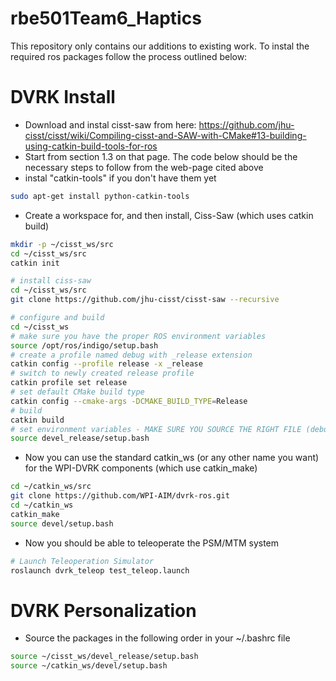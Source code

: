 rbe501Team6_Haptics
====================
This repository only contains our additions to existing work. To instal the required ros packages follow the process outlined below:


# DVRK Install 
* Download and instal cisst-saw from here: https://github.com/jhu-cisst/cisst/wiki/Compiling-cisst-and-SAW-with-CMake#13-building-using-catkin-build-tools-for-ros
* Start from section 1.3 on that page. The code below should be the necessary steps to follow from the web-page cited above
* instal "catkin-tools" if you don't have them yet
```sh
sudo apt-get install python-catkin-tools
```

* Create a workspace for, and then install, Ciss-Saw (which uses catkin build)
```sh
mkdir -p ~/cisst_ws/src
cd ~/cisst_ws/src
catkin init

# install ciss-saw
cd ~/cisst_ws/src
git clone https://github.com/jhu-cisst/cisst-saw --recursive

# configure and build
cd ~/cisst_ws
# make sure you have the proper ROS environment variables
source /opt/ros/indigo/setup.bash
# create a profile named debug with _release extension
catkin config --profile release -x _release
# switch to newly created release profile
catkin profile set release
# set default CMake build type
catkin config --cmake-args -DCMAKE_BUILD_TYPE=Release
# build
catkin build
# set environment variables - MAKE SURE YOU SOURCE THE RIGHT FILE (debug vs. release)
source devel_release/setup.bash
```
* Now you can use the standard catkin_ws (or any other name you want) for the WPI-DVRK components (which use catkin_make)
```sh
cd ~/catkin_ws/src
git clone https://github.com/WPI-AIM/dvrk-ros.git
cd ~/catkin_ws
catkin_make
source devel/setup.bash
```
* Now you should be able to teleoperate the PSM/MTM system
```sh
# Launch Teleoperation Simulator
roslaunch dvrk_teleop test_teleop.launch
```
# DVRK 	Personalization
* Source the packages in the following order in your ~/.bashrc file
```sh
source ~/cisst_ws/devel_release/setup.bash
source ~/catkin_ws/devel/setup.bash
```
